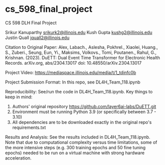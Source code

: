 # cs_598_final_project
CS 598 DLH Final Project

Srikur Kanuparthy srikurk2@illinois.edu
Kush Gupta kushg2@illinois.edu
Justin Quall jquall2@illinois.edu

Citation to Original Paper: Alex, Labach., Aslesha, Pokhrel., Xiaolei, Huang., S., Zuberi., Seung, Eun, Yi., Maksims, Volkovs., Tomi, Poutanen., Rahul, G., Krishnan. (2023). DuETT: Dual Event Time Transformer for Electronic Health Records. arXiv.org, abs/2304.13017 doi: 10.48550/arXiv.2304.13017

Project Video: https://mediaspace.illinois.edu/media/t/1_tdinfc0b 

Project Submission Format: In this repo, see DL4H_Team_118.ipynb

Reproducibility: See/run the code in DL4H_Team_118.ipynb.  Key things to keep in mind:
1. Authors' original repository https://github.com/layer6ai-labs/DuETT.git
2. Environment must be running Python 3.9 (or specifically between 3.7 - 3.10)
3. All dependencies are to be downloaded exactly in the original repo's requirements.txt

Results and Analysis: See the results included in DL4H_Team_118.ipynb.  Note that due to computational complexity versus time limitations, some of the more intensive steps (e.g. 300 training epochs and 50 fine tuning epochs) needed to be run on a virtual machine with strong hardware acceleration. 